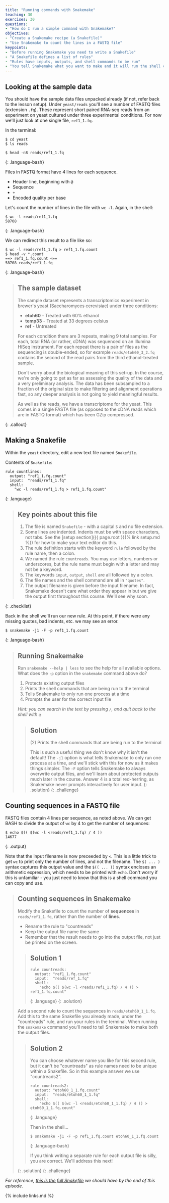 ```yaml
---
title: "Running commands with Snakemake"
teaching: 30
exercises: 30
questions:
- "How do I run a simple command with Snakemake?"
objectives:
- "Create a Snakemake recipe (a Snakefile)"
- "Use Snakemake to count the lines in a FASTQ file"
keypoints:
- "Before running Snakemake you need to write a Snakefile"
- "A Snakefile defines a list of rules"
- "Rules have inputs, outputs, and shell commands to be run"
- "You tell Snakemake what you want to make and it will run the shell command defined in the appropriate rule"
---
```


## Looking at the sample data

You should have the sample data files unpacked already (if not, refer back to the lesson setup). Under `yeast/reads` you'll
see a number of FASTQ files (extension `.fq`). These represent short paired RNA-seq reads from an experiment on yeast cultured
under three experimental conditions. For now we'll just look at one single file, `ref1_1.fq`.

In the terminal:

~~~
$ cd yeast
$ ls reads

$ head -n8 reads/ref1_1.fq
~~~
{: .language-bash}

Files in FASTQ format have 4 lines for each sequence.

* Header line, beginning with `@`
* Sequence
* `+`
* Encoded quality per base

Let's count the number of lines in the file with `wc -l`. Again, in the shell:

~~~
$ wc -l reads/ref1_1.fq
58708
~~~
{: .language-bash}

We can redirect this result to a file like so:

~~~
$ wc -l reads/ref1_1.fq > ref1_1.fq.count
$ head -v *.count
==> ref1_1.fq.count <==
58708 reads/ref1_1.fq
~~~
{: .language-bash}

> ## The sample dataset
>
> The sample dataset represents a transcriptomics experiment in brewer's yeast (Saccharomyces cerevisiae) under three
> conditions:
>
> * **etoh60** - Treated with 60% ethanol
> * **temp33** - Treated at 33 degrees celsius
> * **ref**    - Untreated
>
> For each condition there are 3 repeats, making 9 total samples. For each, total RNA (or rather, cDNA) was sequenced
> on an Illumina HiSeq instrument.
> For each repeat there is a pair of files as the sequencing is double-ended, so for example `reads/etoh60_3_2.fq` contains
> the second of the read pairs from the third ethanol-treated sample.
>
> Don't worry about the biological meaning of this set-up. In the course, we're only going to get as far as assessing
> the quality of the data and a very preliminary analysis. The data has been subsampled to a fraction of the original size
> to make filtering and alignment operations fast, so any deeper analysis is not going to yield meaningful results.
>
> As well as the reads, we have a transcriptome for the yeast. This comes in a single FASTA file (as opposed to the cDNA
> reads which are in FASTQ format) which has been GZip compressed.
>
{: .callout}

## Making a Snakefile

Within the `yeast` directory, edit a new text file named `Snakefile`.

Contents of `Snakefile`:
~~~
rule countlines:
  output: "ref1_1.fq.count"
  input:  "reads/ref1_1.fq"
  shell:
    "wc -l reads/ref1_1.fq > ref1_1.fq.count"
~~~
{: .language}

> ## Key points about this file
>
> 1. The file is named `Snakefile` - with a capital `S` and no file extension.
> 1. Some lines are indented. Indents must be with space characters, not tabs. See the [setup section]({{ page.root }}{% link setup.md %})
>    for how to make your text editor do this.
> 1. The rule definition starts with the keyword `rule` followed by the rule name, then a colon.
> 1. We named the rule `countreads`. You may use letters, numbers or underscores, but the rule name must begin with a letter and
>    may not be a keyword.
> 1. The keywords `input`, `output`, `shell` are all followed by a colon.
> 1. The file names and the shell command are all in `"quotes"`.
> 1. The output filename is given before the input filename. In fact, Snakemake doesn't care what order they appear in but we give the output
>    first throughout this course. We'll see why soon.
>
{: .checklist}

Back in the shell we'll run our new rule. At this point, if there were any missing quotes, bad indents, etc. we may see an error.

~~~
$ snakemake -j1 -F -p ref1_1.fq.count
~~~
{: .language-bash}

> ## Running Snakemake
>
> Run `snakemake --help | less` to see the help for all available options.
> What does the `-p` option in the `snakemake` command above do?
>
> 1. Protects existing output files
> 1. Prints the shell commands that are being run to the terminal
> 1. Tells Snakemake to only run one process at a time
> 1. Prompts the user for the correct input file
>
> *Hint: you can search in the text by pressing `/`, and quit back to the shell with `q`*
>
> > ## Solution
> >
> > (2) Prints the shell commands that are being run to the terminal
> >
> > This is such a useful thing we don't know why it isn't the default! The `-j1` option is what tells Snakemake to only run one process at a time, and
> > we'll stick with this for now as it makes things simpler. The `-F` option tells Snakemake to always overwrite output files, and we'll learn about
> > protected outputs much later in the course. Answer 4 is a total red-herring, as Snakemake never prompts interactively for user input.
> {: .solution}
{: .challenge}

## Counting sequences in a FASTQ file

FASTQ files contain 4 lines per sequence, as noted above. We can get BASH to divide the output of `wc` by 4 to get the number of sequences:

~~~
$ echo $(( $(wc -l <reads/ref1_1.fq) / 4 ))
14677
~~~
{: .output}

Note that the input filename is now preceeded by `<`. This is a little trick to get `wc` to print only the number of lines, and not the
filename. The `$( ... )` syntax captures this output value and the `$(( ... ))` syntax encloses an arithmetic expression, which needs
to be printed with `echo`. Don't worry if this is unfamiliar - you just need to know that this is a shell command you can copy and use.

> ## Counting sequences in Snakemake
>
> Modify the Snakefile to count the number of **sequences** in `reads/ref1_1.fq`, rather than the number of **lines**.
>
> * Rename the rule to "countreads"
> * Keep the output file name the same
> * Remember that the result needs to go into the output file, not just be printed on the screen.
>
> > ## Solution 1
> >
> > ~~~
> > rule countreads:
> >   output: "ref1_1.fq.count"
> >   input:  "reads/ref_1.fq"
> >   shell:
> >     "echo $(( $(wc -l <reads/ref1_1.fq) / 4 )) > ref1_1.fq.count"
> > ~~~
> > {: .language}
> {: .solution}
>
> Add a second rule to count the sequences in `reads/etoh60_1_1.fq`. Add this to the same Snakefile you already made, under the "countreads" rule,
> and run your rules in the terminal. When running the `snakemake` command you'll need to tell Snakemake to make both the output files.
>
> > ## Solution 2
> >
> > You can choose whatever name you like for this second rule, but it can't be "countreads" as rule names need to be unique within a
> > Snakefile. So in this example answer we use "countreads2".
> >
> > ~~~
> > rule countreads2:
> >   output: "etoh60_1_1.fq.count"
> >   input:  "reads/etoh60_1_1.fq"
> >   shell:
> >     "echo $(( $(wc -l <reads/etoh60_1_1.fq) / 4 )) > etoh60_1_1.fq.count"
> > ~~~
> > {: .language}
> >
> > Then in the shell...
> >
> > ~~~
> > $ snakemake -j1 -F -p ref1_1.fq.count etoh60_1_1.fq.count
> > ~~~
> > {: .language-bash}
> >
> > If you think writing a separate rule for each output file is silly, you are correct. We'll address this next!
> >
> {: .solution}
{: .challenge}

*For reference, [this is the full Snakefile](../code/ep01.Snakefile) we should have by the end of this episode.*

{% include links.md %}

